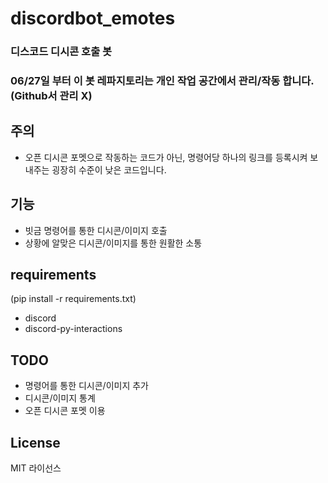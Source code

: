 # discordbot_emotes
### 디스코드 디시콘 호출 봇
### 06/27일 부터 이 봇 레파지토리는 개인 작업 공간에서 관리/작동 합니다. (Github서 관리 X)

## 주의

- 오픈 디시콘 포멧으로 작동하는 코드가 아닌, 명령어당 하나의 링크를 등록시켜 보내주는 굉장히 수준이 낮은 코드입니다.

## 기능

- 빗금 명령어를 통한 디시콘/이미지 호출
- 상황에 알맞은 디시콘/이미지를 통한 원활한 소통

## requirements

(pip install -r requirements.txt)
- discord
- discord-py-interactions

## TODO

- 명령어를 통한 디시콘/이미지 추가
- 디시콘/이미지 통계
- 오픈 디시콘 포멧 이용

## License

MIT  라이선스
